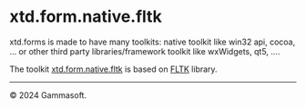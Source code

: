 
# xtd.form.native.fltk

xtd.forms is made to have many toolkits: native toolkit like win32 api, cocoa, ... or other third party libraries/framework toolkit like wxWidgets, qt5, ....

The toolkit [xtd.form.native.fltk](.) is based on [FLTK](https://www.fltk.org) library.

______________________________________________________________________________________________

© 2024 Gammasoft.
